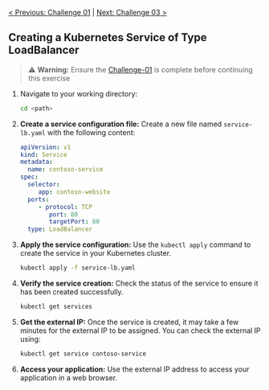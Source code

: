 
[< Previous: Challenge 01](./Challenge-01.md) | [Next: Challenge 03 >](./Challenge-03.md)

## Creating a Kubernetes Service of Type LoadBalancer

> ⚠️ **Warning:** Ensure the [Challenge-01](/Challenge-01.md) is complete before continuing this exercise

1. Navigate to your working directory:
    ```sh
    cd <path>
    ```

2. **Create a service configuration file:**
    Create a new file named `service-lb.yaml` with the following content:

    ```yaml
    apiVersion: v1
    kind: Service
    metadata:
      name: contoso-service
    spec:
      selector:
         app: contoso-website
      ports:
         - protocol: TCP
            port: 80
            targetPort: 80
      type: LoadBalancer
    ```

3. **Apply the service configuration:**
    Use the `kubectl apply` command to create the service in your Kubernetes cluster.
    ```sh
    kubectl apply -f service-lb.yaml
    ```

4. **Verify the service creation:**
    Check the status of the service to ensure it has been created successfully.
    ```sh
    kubectl get services
    ```

5. **Get the external IP:**
    Once the service is created, it may take a few minutes for the external IP to be assigned. You can check the external IP using:
    ```sh
    kubectl get service contoso-service
    ```

6. **Access your application:**
    Use the external IP address to access your application in a web browser.

